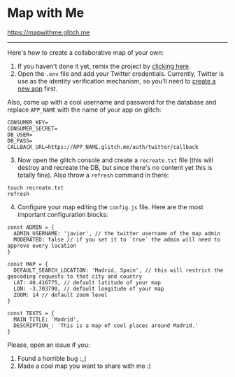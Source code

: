 # Map with Me


https://mapwithme.glitch.me

---

Here's how to create a collaborative map of your own:

1. If you haven't done it yet, remix the project by [clicking here](https://glitch.com/edit/#!/remix/mapwithme).
2. Open the `.env` file and add your Twitter credentials. Currently, Twitter is use as the identity verification mechanism, so you'll need to <a href="https://developer.twitter.com/en/apps">create a new app</a> first. 

Also, come up with a cool username and password for the database and replace `APP_NAME` with the name of your app on glitch:

```
CONSUMER_KEY=
CONSUMER_SECRET=
DB_USER=
DB_PASS=
CALLBACK_URL=https://APP_NAME.glitch.me/auth/twitter/callback
```

3. Now open the glitch console and create a `recreate.txt` file (this will destroy and recreate the DB, but since there's no content yet this is totally fine). Also throw a `refresh` command in there:

```
touch recreate.txt
refresh
```

4. Configure your map editing the `config.js` file. Here are the most important configuration blocks: 

```
const ADMIN = {
  ADMIN_USERNAME: 'javier', // the twitter username of the map admin
  MODERATED: false // if you set it to `true` the admin will need to approve every location 
}
``` 

``` 
const MAP = {
  DEFAULT_SEARCH_LOCATION: 'Madrid, Spain', // this will restrict the geocoding requests to that city and country
  LAT: 40.416775, // default latitude of your map
  LON: -3.703790, // default longitude of your map
  ZOOM: 14 // default zoom level
}
```

```
const TEXTS = {
  MAIN_TITLE: 'Madrid',
  DESCRIPTION_: 'This is a map of cool places around Madrid.'
}
```

Please, open an issue if you:

1) Found a horrible bug :_(
2) Made a cool map you want to share with me :)
